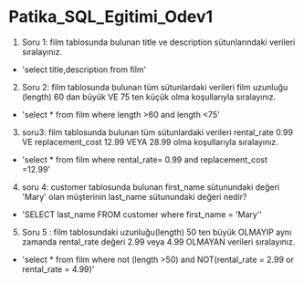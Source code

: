 # Patika_SQL_Egitimi_Odev1
1. Soru 1: film tablosunda bulunan title ve description sütunlarındaki verileri sıralayınız.
+ 'select title,description from film'
2. Soru 2: film tablosunda bulunan tüm sütunlardaki verileri film uzunluğu (length) 60 dan büyük VE 75 ten küçük olma koşullarıyla sıralayınız.
+ 'select * from film where length >60 and length <75'
3. soru3: film tablosunda bulunan tüm sütunlardaki verileri rental_rate 0.99 VE replacement_cost 12.99 VEYA 28.99 olma koşullarıyla sıralayınız.
+ 'select * from film where rental_rate= 0.99 and  replacement_cost =12.99'
4. soru 4: customer tablosunda bulunan first_name sütunundaki değeri 'Mary' olan müşterinin last_name sütunundaki değeri nedir?
+ 'SELECT last_name FROM customer where first_name = 'Mary''
5. Soru 5 : film tablosundaki uzunluğu(length) 50 ten büyük OLMAYIP aynı zamanda rental_rate değeri 2.99 veya 4.99 OLMAYAN verileri sıralayınız.
+ 'select * from film where not (length  >50) and  NOT(rental_rate = 2.99 or rental_rate = 4.99)'
